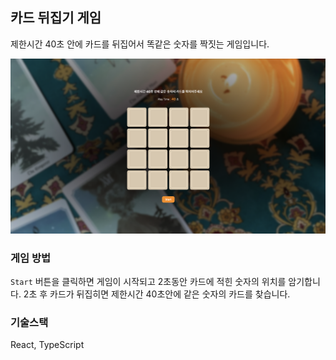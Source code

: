 ## 카드 뒤집기 게임

제한시간 40초 안에 카드를 뒤집어서 똑같은 숫자를 짝짓는 게임입니다.

<img src="sample.png" alt=""/>

### 게임 방법

`Start` 버튼을 클릭하면 게임이 시작되고 2초동안 카드에 적힌 숫자의 위치를 암기합니다. 2초 후 카드가 뒤집히면 제한시간 40초안에 같은 숫자의 카드를 찾습니다.

### 기술스택

React, TypeScript
